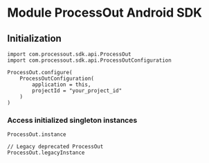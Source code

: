 # Module ProcessOut Android SDK

## Initialization
```
import com.processout.sdk.api.ProcessOut
import com.processout.sdk.api.ProcessOutConfiguration

ProcessOut.configure(
    ProcessOutConfiguration(
        application = this,
        projectId = "your_project_id"
    )
)
```

### Access initialized singleton instances
```
ProcessOut.instance

// Legacy deprecated ProcessOut
ProcessOut.legacyInstance
```
